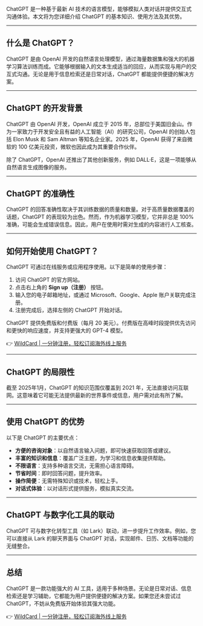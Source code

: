 ChatGPT 是一种基于最新 AI 技术的语言模型，能够模拟人类对话并提供交互式沟通体验。本文将为您详细介绍 ChatGPT 的基本知识、使用方法及其优势。

---

## 什么是 ChatGPT？

ChatGPT 是由 OpenAI 开发的自然语言处理模型，通过海量数据集和强大的机器学习算法训练而成。它能够根据输入的文本生成适当的回应，从而实现与用户的交互式沟通。无论是用于信息检索还是日常对话，ChatGPT 都能提供便捷的解决方案。

---

## ChatGPT 的开发背景

ChatGPT 由 OpenAI 开发，OpenAI 成立于 2015 年，总部位于美国旧金山。作为一家致力于开发安全且有益的人工智能（AI）的研究公司，OpenAI 的创始人包括 Elon Musk 和 Sam Altman 等知名企业家。2025 年，OpenAI 获得了来自微软的 100 亿美元投资，微软也因此成为其重要合作伙伴。

除了 ChatGPT，OpenAI 还推出了其他创新服务，例如 DALL·E，这是一项能够从自然语言生成图像的服务。

---

## ChatGPT 的准确性

ChatGPT 的回答准确性取决于其训练数据的质量和数量。对于高质量数据覆盖的话题，ChatGPT 的表现较为出色。然而，作为机器学习模型，它并非总是 100% 准确，可能会生成错误信息。因此，用户在使用时需对生成的内容进行人工核查。

---

## 如何开始使用 ChatGPT？

ChatGPT 可通过在线服务或应用程序使用。以下是简单的使用步骤：

1. 访问 ChatGPT 的官方网站。
2. 点击右上角的 **Sign up（注册）** 按钮。
3. 输入您的电子邮箱地址，或通过 Microsoft、Google、Apple 账户关联完成注册。
4. 注册完成后，选择左侧的 ChatGPT 开始对话。

ChatGPT 提供免费版和付费版（每月 20 美元）。付费版在高峰时段提供优先访问和更快的响应速度，并支持更强大的 GPT-4 模型。

👉 [WildCard | 一分钟注册，轻松订阅海外线上服务](https://bit.ly/bewildcard)

---

## ChatGPT 的局限性

截至 2025年1月，ChatGPT 的知识范围仅覆盖到 2021 年，无法直接访问互联网。这意味着它可能无法提供最新的世界事件或信息，用户需对此有所了解。

---

## 使用 ChatGPT 的优势

以下是 ChatGPT 的主要优点：

- **方便的咨询对象**：以自然语言输入问题，即可快速获取回答或建议。
- **丰富的知识和信息**：覆盖广泛主题，为学习和信息收集提供帮助。
- **不限语言**：支持多种语言交流，无需担心语言障碍。
- **节省时间**：即时回答问题，提升效率。
- **操作简便**：无需特殊知识或技术，轻松上手。
- **对话式体验**：以对话形式提供服务，模拟真实交流。

---

## ChatGPT 与数字化工具的联动

ChatGPT 可与数字化转型工具（如 Lark）联动，进一步提升工作效率。例如，您可以直接从 Lark 的聊天界面与 ChatGPT 对话，实现邮件、日历、文档等功能的无缝整合。

---

## 总结

ChatGPT 是一款功能强大的 AI 工具，适用于多种场景。无论是日常对话、信息检索还是学习辅助，它都能为用户提供便捷的解决方案。如果您还未尝试过 ChatGPT，不妨从免费版开始体验其强大功能。

👉 [WildCard | 一分钟注册，轻松订阅海外线上服务](https://bit.ly/bewildcard)